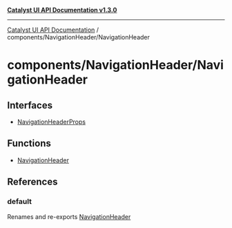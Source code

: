 [**Catalyst UI API Documentation v1.3.0**](../../../README.md)

---

[Catalyst UI API Documentation](../../../README.md) / components/NavigationHeader/NavigationHeader

# components/NavigationHeader/NavigationHeader

## Interfaces

- [NavigationHeaderProps](interfaces/NavigationHeaderProps.md)

## Functions

- [NavigationHeader](functions/NavigationHeader.md)

## References

### default

Renames and re-exports [NavigationHeader](functions/NavigationHeader.md)
